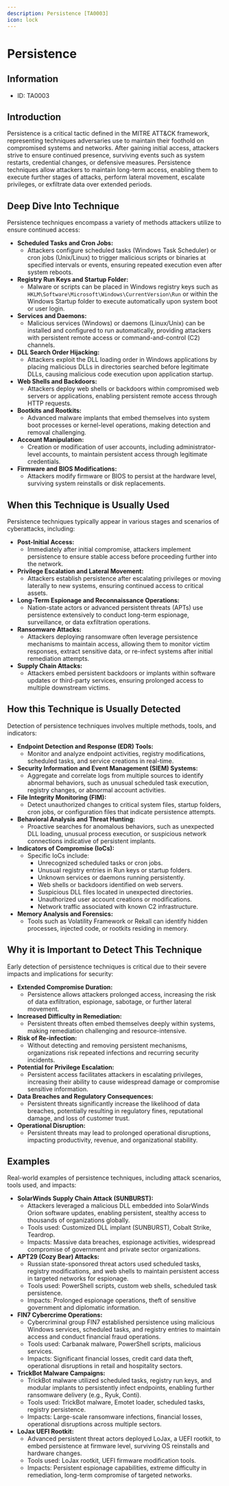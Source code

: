 ```yaml
---
description: Persistence [TA0003]
icon: lock
---
```


# Persistence

## Information

* ID: TA0003

## Introduction

Persistence is a critical tactic defined in the MITRE ATT\&CK framework, representing techniques adversaries use to maintain their foothold on compromised systems and networks. After gaining initial access, attackers strive to ensure continued presence, surviving events such as system restarts, credential changes, or defensive measures. Persistence techniques allow attackers to maintain long-term access, enabling them to execute further stages of attacks, perform lateral movement, escalate privileges, or exfiltrate data over extended periods.

## Deep Dive Into Technique

Persistence techniques encompass a variety of methods attackers utilize to ensure continued access:

* **Scheduled Tasks and Cron Jobs:**
  * Attackers configure scheduled tasks (Windows Task Scheduler) or cron jobs (Unix/Linux) to trigger malicious scripts or binaries at specified intervals or events, ensuring repeated execution even after system reboots.
* **Registry Run Keys and Startup Folder:**
  * Malware or scripts can be placed in Windows registry keys such as `HKLM\Software\Microsoft\Windows\CurrentVersion\Run` or within the Windows Startup folder to execute automatically upon system boot or user login.
* **Services and Daemons:**
  * Malicious services (Windows) or daemons (Linux/Unix) can be installed and configured to run automatically, providing attackers with persistent remote access or command-and-control (C2) channels.
* **DLL Search Order Hijacking:**
  * Attackers exploit the DLL loading order in Windows applications by placing malicious DLLs in directories searched before legitimate DLLs, causing malicious code execution upon application startup.
* **Web Shells and Backdoors:**
  * Attackers deploy web shells or backdoors within compromised web servers or applications, enabling persistent remote access through HTTP requests.
* **Bootkits and Rootkits:**
  * Advanced malware implants that embed themselves into system boot processes or kernel-level operations, making detection and removal challenging.
* **Account Manipulation:**
  * Creation or modification of user accounts, including administrator-level accounts, to maintain persistent access through legitimate credentials.
* **Firmware and BIOS Modifications:**
  * Attackers modify firmware or BIOS to persist at the hardware level, surviving system reinstalls or disk replacements.

## When this Technique is Usually Used

Persistence techniques typically appear in various stages and scenarios of cyberattacks, including:

* **Post-Initial Access:**
  * Immediately after initial compromise, attackers implement persistence to ensure stable access before proceeding further into the network.
* **Privilege Escalation and Lateral Movement:**
  * Attackers establish persistence after escalating privileges or moving laterally to new systems, ensuring continued access to critical assets.
* **Long-Term Espionage and Reconnaissance Operations:**
  * Nation-state actors or advanced persistent threats (APTs) use persistence extensively to conduct long-term espionage, surveillance, or data exfiltration operations.
* **Ransomware Attacks:**
  * Attackers deploying ransomware often leverage persistence mechanisms to maintain access, allowing them to monitor victim responses, extract sensitive data, or re-infect systems after initial remediation attempts.
* **Supply Chain Attacks:**
  * Attackers embed persistent backdoors or implants within software updates or third-party services, ensuring prolonged access to multiple downstream victims.

## How this Technique is Usually Detected

Detection of persistence techniques involves multiple methods, tools, and indicators:

* **Endpoint Detection and Response (EDR) Tools:**
  * Monitor and analyze endpoint activities, registry modifications, scheduled tasks, and service creations in real-time.
* **Security Information and Event Management (SIEM) Systems:**
  * Aggregate and correlate logs from multiple sources to identify abnormal behaviors, such as unusual scheduled task execution, registry changes, or abnormal account activities.
* **File Integrity Monitoring (FIM):**
  * Detect unauthorized changes to critical system files, startup folders, cron jobs, or configuration files that indicate persistence attempts.
* **Behavioral Analysis and Threat Hunting:**
  * Proactive searches for anomalous behaviors, such as unexpected DLL loading, unusual process execution, or suspicious network connections indicative of persistent implants.
* **Indicators of Compromise (IoCs):**
  * Specific IoCs include:
    * Unrecognized scheduled tasks or cron jobs.
    * Unusual registry entries in Run keys or startup folders.
    * Unknown services or daemons running persistently.
    * Web shells or backdoors identified on web servers.
    * Suspicious DLL files located in unexpected directories.
    * Unauthorized user account creations or modifications.
    * Network traffic associated with known C2 infrastructure.
* **Memory Analysis and Forensics:**
  * Tools such as Volatility Framework or Rekall can identify hidden processes, injected code, or rootkits residing in memory.

## Why it is Important to Detect This Technique

Early detection of persistence techniques is critical due to their severe impacts and implications for security:

* **Extended Compromise Duration:**
  * Persistence allows attackers prolonged access, increasing the risk of data exfiltration, espionage, sabotage, or further lateral movement.
* **Increased Difficulty in Remediation:**
  * Persistent threats often embed themselves deeply within systems, making remediation challenging and resource-intensive.
* **Risk of Re-infection:**
  * Without detecting and removing persistent mechanisms, organizations risk repeated infections and recurring security incidents.
* **Potential for Privilege Escalation:**
  * Persistent access facilitates attackers in escalating privileges, increasing their ability to cause widespread damage or compromise sensitive information.
* **Data Breaches and Regulatory Consequences:**
  * Persistent threats significantly increase the likelihood of data breaches, potentially resulting in regulatory fines, reputational damage, and loss of customer trust.
* **Operational Disruption:**
  * Persistent threats may lead to prolonged operational disruptions, impacting productivity, revenue, and organizational stability.

## Examples

Real-world examples of persistence techniques, including attack scenarios, tools used, and impacts:

* **SolarWinds Supply Chain Attack (SUNBURST):**
  * Attackers leveraged a malicious DLL embedded into SolarWinds Orion software updates, enabling persistent, stealthy access to thousands of organizations globally.
  * Tools used: Customized DLL implant (SUNBURST), Cobalt Strike, Teardrop.
  * Impacts: Massive data breaches, espionage activities, widespread compromise of government and private sector organizations.
* **APT29 (Cozy Bear) Attacks:**
  * Russian state-sponsored threat actors used scheduled tasks, registry modifications, and web shells to maintain persistent access in targeted networks for espionage.
  * Tools used: PowerShell scripts, custom web shells, scheduled task persistence.
  * Impacts: Prolonged espionage operations, theft of sensitive government and diplomatic information.
* **FIN7 Cybercrime Operations:**
  * Cybercriminal group FIN7 established persistence using malicious Windows services, scheduled tasks, and registry entries to maintain access and conduct financial fraud operations.
  * Tools used: Carbanak malware, PowerShell scripts, malicious services.
  * Impacts: Significant financial losses, credit card data theft, operational disruptions in retail and hospitality sectors.
* **TrickBot Malware Campaigns:**
  * TrickBot malware utilized scheduled tasks, registry run keys, and modular implants to persistently infect endpoints, enabling further ransomware delivery (e.g., Ryuk, Conti).
  * Tools used: TrickBot malware, Emotet loader, scheduled tasks, registry persistence.
  * Impacts: Large-scale ransomware infections, financial losses, operational disruptions across multiple sectors.
* **LoJax UEFI Rootkit:**
  * Advanced persistent threat actors deployed LoJax, a UEFI rootkit, to embed persistence at firmware level, surviving OS reinstalls and hardware changes.
  * Tools used: LoJax rootkit, UEFI firmware modification tools.
  * Impacts: Persistent espionage capabilities, extreme difficulty in remediation, long-term compromise of targeted networks.

